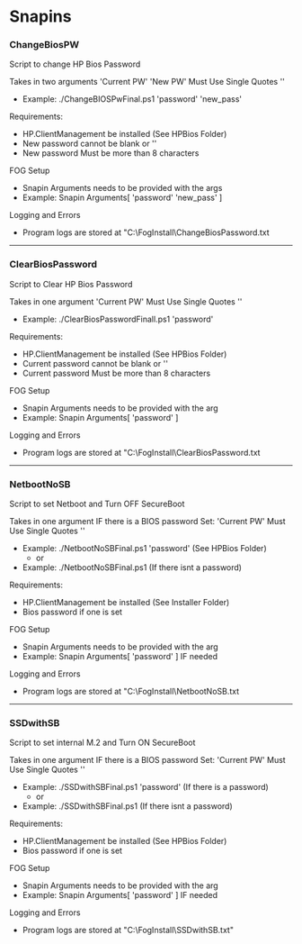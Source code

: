 # Snapins

### ChangeBiosPW
Script to change HP Bios Password

Takes in two arguments 'Current PW' 'New PW' Must Use Single Quotes ''
- Example: ./ChangeBIOSPwFinal.ps1 'password' 'new_pass'

Requirements:
- HP.ClientManagement be installed (See HPBios Folder) 
- New password cannot be blank or ''
- New password Must be more than 8 characters

FOG Setup
- Snapin Arguments needs to be provided with the args
- Example: Snapin Arguments[ 'password' 'new_pass' ]

Logging and Errors
- Program logs are stored at "C:\FogInstall\ChangeBiosPassword.txt

--- 
### ClearBiosPassword
Script to Clear HP Bios Password

Takes in one argument 'Current PW' Must Use Single Quotes ''
- Example: ./ClearBiosPasswordFinall.ps1 'password'

Requirements:
- HP.ClientManagement be installed (See HPBios Folder)
- Current password cannot be blank or ''
- Current password Must be more than 8 characters

FOG Setup
- Snapin Arguments needs to be provided with the arg
- Example: Snapin Arguments[ 'password' ]

Logging and Errors
- Program logs are stored at "C:\FogInstall\ClearBiosPassword.txt

--- 
### NetbootNoSB
Script to set Netboot and Turn OFF SecureBoot

Takes in one argument IF there is a BIOS password Set: 'Current PW' Must Use Single Quotes ''
- Example: ./NetbootNoSBFinal.ps1 'password' (See HPBios Folder)
  - or
- Example: ./NetbootNoSBFinal.ps1 (If there isnt a password)

Requirements:
- HP.ClientManagement be installed (See Installer Folder) 
- Bios password if one is set

FOG Setup
- Snapin Arguments needs to be provided with the arg
- Example: Snapin Arguments[ 'password' ] IF needed

Logging and Errors
- Program logs are stored at "C:\FogInstall\NetbootNoSB.txt

--- 
### SSDwithSB
Script to set internal M.2 and Turn ON SecureBoot

Takes in one argument IF there is a BIOS password Set: 'Current PW' Must Use Single Quotes ''
- Example: ./SSDwithSBFinal.ps1 'password' (If there is a password)
  - or
- Example: ./SSDwithSBFinal.ps1 (If there isnt a password)

Requirements:
- HP.ClientManagement be installed (See HPBios Folder)
- Bios password if one is set

FOG Setup
- Snapin Arguments needs to be provided with the arg
- Example: Snapin Arguments[ 'password' ] IF needed

Logging and Errors
- Program logs are stored at "C:\FogInstall\SSDwithSB.txt"


